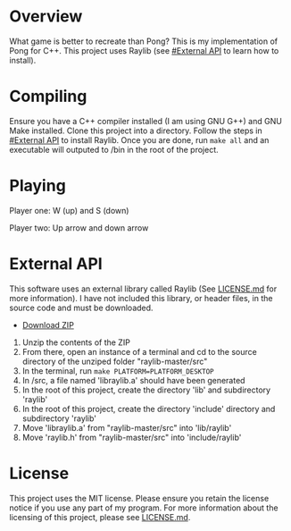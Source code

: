 # Overview

What game is better to recreate than Pong?  This is my implementation of Pong for C++.  This project uses Raylib (see [#External API](#external-api) to learn how to install).

# Compiling

Ensure you have a C++ compiler installed (I am using GNU G++) and GNU Make installed.  Clone this project into a directory.  Follow the steps in [#External API](#external-api) to install Raylib.  Once you are done, run ```make all``` and an executable will outputed to /bin in the root of the project.

# Playing

Player one: W (up) and S (down)

Player two: Up arrow and down arrow

# External API

This software uses an external library called Raylib (See [LICENSE.md](LICENSE.md) for more information).  I have not included this library, or header files, in the source code and must be downloaded.

- [Download ZIP](https://github.com/raysan5/raylib/archive/refs/heads/master.zip)

1. Unzip the contents of the ZIP
2. From there, open an instance of a terminal and cd to the source directory of the unziped folder "raylib-master/src"
3. In the terminal, run ```make PLATFORM=PLATFORM_DESKTOP```
4. In /src, a file named 'libraylib.a' should have been generated
5. In the root of this project, create the directory 'lib' and subdirectory 'raylib'
6. In the root of this project, create the directory 'include' directory and subdirectory 'raylib'
7. Move 'libraylib.a' from "raylib-master/src" into 'lib/raylib'
8. Move 'raylib.h' from "raylib-master/src" into 'include/raylib'

# License

This project uses the MIT license. Please ensure you retain the license notice if you use any part of my program. For more information about the licensing of this project, please see [LICENSE.md](LICENSE.md).